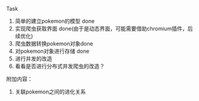 Task
1. 简单的建立pokemon的模型 done
2. 实现爬虫获取界面 done(由于是动态界面，可能需要借助chromium插件，后续优化)
3. 爬虫数据转换pokemon对象done
4. 对pokemon对象进行存储 done
5. 进行并发的改造
6. 看看是否进行分布式并发爬虫的改造？

附加内容：
1. 关联pokemon之间的进化关系
